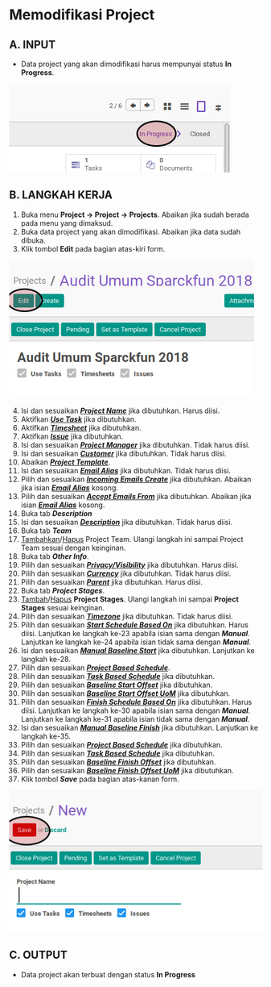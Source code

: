 # Memodifikasi Project


## A. INPUT

* Data project yang akan dimodifikasi harus mempunyai status **In Progress**.

![](../../img/project/status-in-progress.png)

## B. LANGKAH KERJA

1. Buka menu **Project -> Project -> Projects**. Abaikan jika sudah berada pada menu yang dimaksud.
2. Buka data project yang akan dimodifikasi. Abaikan jika data sudah dibuka.
3. Klik tombol **Edit** pada bagian atas-kiri form.

![](../../img/project/tombol-edit.png)

4. Isi dan sesuaikan [**_Project Name_**](./penjelasan.md#field-project-name) jika dibutuhkan. Harus diisi.
5. Aktifkan [**_Use Task_**](./penjelasan.md#field-use-task) jika dibutuhkan.
6. Aktifkan [**_Timesheet_**](./penjelasan.md#field-timesheet) jika dibutuhkan.
7. Aktifkan [**_Issue_**](./penjelasan.md#field-issue) jika dibutuhkan.
8. Isi dan sesuaikan [**_Project Manager_**](./penjelasan.md#field-project-manager) jika dibutuhkan. Tidak harus diisi.
9. Isi dan sesuaikan [**_Customer_**](./penjelasan.md#field-customer) jika dibutuhkan. Tidak harus diisi.
10. Abaikan [**_Project Template_**](./penjelasan.md#field-project-template).
11. Isi dan sesuaikan [**_Email Alias_**](./penjelasan.md#field-email-alias) jika dibutuhkan. Tidak harus diisi.
12. Pilih dan sesuaikan [**_Incoming Emails Create_**](./penjelasan.md#field-incoming-email-create) jika dibutuhkan. Abaikan jika isian [**_Email Alias_**](./penjelasan.md#field-email-alias) kosong.
13. Pilih dan sesuaikan [**_Accept Emails From_**](./penjelasan.md#field-accept-email-from) jika dibutuhkan. Abaikan jika isian [**_Email Alias_**](./penjelasan.md#field-email-alias) kosong.
14. Buka tab **_Description_**
15. Isi dan sesuaikan [**_Description_**](./penjelasan.md#field-description) jika dibutuhkan. Tidak harus diisi.
16. Buka tab **_Team_**
17. <a name="l14">[Tambahkan](./membuat-manual-tim.md)</a>/[Hapus](./menghapus-tim.md) Project Team. Ulangi langkah ini sampai Project Team sesuai dengan keinginan.
18. <a name="l15">Buka</a> tab **_Other Info_**.
19. Pilih dan sesuaikan [**_Privacy/Visibility_**](./penjelasan.md#field-privacy) jika dibutuhkan. Harus diisi.
20. Pilih dan sesuaikan [**_Currency_**](./penjelasan.md#field-currency) jika dibutuhkan. Tidak harus diisi.
21. Pilih dan sesuaikan [**_Parent_**](./penjelasan.md#field-parent) jika dibutuhkan. Harus diisi.
22. Buka tab **_Project Stages_**.
23. <a name="l20">[Tambah](./membuat-manual-stage.md)/[Hapus](./menghapus-stages.md)</a> **Project Stages**. Ulangi langkah ini sampai **Project Stages** sesuai keinginan.
24. Pilih dan sesuaikan [**_Timezone_**](./penjelasan.md#field-timezone) jika dibutuhkan. Tidak harus diisi.
25. Pilih dan sesuaikan [**_Start Schedule Based On_**](./penjelasan.md#field-start-schedule-base-on) jika dibutuhkan. Harus diisi. Lanjutkan ke langkah ke-23 apabila isian sama dengan **_Manual_**. Lanjutkan ke langkah ke-24 apabila isian tidak sama dengan **_Manual_**.
26. Isi dan sesuaikan [**_Manual Baseline Start_**](./penjelasan.md#field-manual-baseline-start) jika dibutuhkan. Lanjutkan ke langkah ke-28.
27. Pilih dan sesuaikan [**_Project Based Schedule_**](./penjelasan.md#field-project-based-schedule-start).
28. Pilih dan sesuaikan [**_Task Based Schedule_**](./penjelasan.md#field-task-based-schedule-start) jika dibutuhkan.
29. Pilih dan sesuaikan [**_Baseline Start Offset_**](./penjelasan.md#field-baseline-start-offset) jika dibutuhkan.
30. Pilih dan sesuaikan [**_Baseline Start Offset UoM_**](./penjelasan.md#field-baseline-start-offset-uom) jika dibutuhkan.
31. Pilih dan sesuaikan [**_Finish Schedule Based On_**](./penjelasan.md#field-finish-schedule-based-on) jika dibutuhkan. Harus diisi. Lanjutkan ke langkah ke-30 apabila isian sama dengan **_Manual_**. Lanjutkan ke langkah ke-31 apabila isian tidak sama dengan **_Manual_**.
32. Isi dan sesuaikan [**_Manual Baseline Finish_**](./penjelasan.md#field-manual-baseline-finish) jika dibutuhkan. Lanjutkan ke langkah ke-35.
33. Pilih dan sesuaikan [**_Project Based Schedule_**](./penjelasan.md#field-project-based-schedule-finish) jika dibutuhkan.
34. Pilih dan sesuaikan [**_Task Based Schedule_**](./penjelasan.md#field-task-based-schedule-finish) jika dibutuhkan.
35. Pilih dan sesuaikan [**_Baseline Finish Offset_**](./penjelasan.md#field-baseline-finish-offset) jika dibutuhkan.
36. Pilih dan sesuaikan [**_Baseline Finish Offset UoM_**](./penjelasan.md#field-baseline-finish-offset-uom) jika dibutuhkan.
37. Klik tombol **_Save_** pada bagian atas-kanan form.

![](../../img/project/tombol-save.png)

## C. OUTPUT

* Data project akan terbuat dengan status **In Progress**
